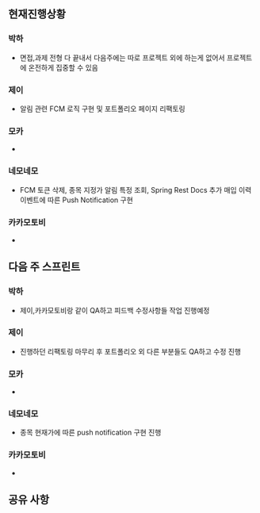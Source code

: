 ## 현재진행상황
### 박하
- 면접,과제 전형 다 끝내서 다음주에는 따로 프로젝트 외에 하는게 없어서 프로젝트에 온전하게 집중할 수 있음
### 제이
- 알림 관련 FCM 로직 구현 및 포트폴리오 페이지 리팩토링
### 모카
- 
### 네모네모
- FCM 토큰 삭제, 종목 지정가 알림 특정 조회, Spring Rest Docs 추가 매입 이력 이벤트에 따른 Push Notification 구현

### 카카모토비
- 

## 다음 주 스프린트
### 박하
- 제이,카카모토비랑 같이 QA하고 피드백 수정사항들 작업 진행예정
### 제이
- 진행하던 리팩토링 마무리 후 포트폴리오 외 다른 부분들도 QA하고 수정 진행
### 모카
- 
### 네모네모
- 종목 현재가에 따른 push notification 구현 진행
### 카카모토비
- 

## 공유 사항

